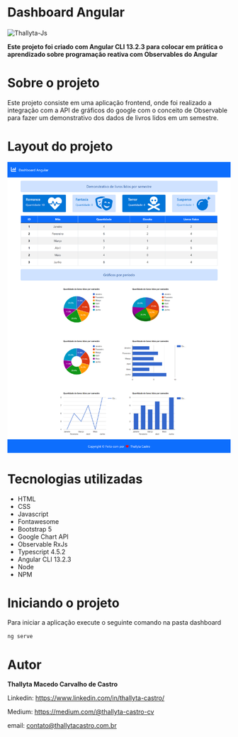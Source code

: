# Dashboard Angular

<img align="center" alt="Thallyta-Js" height="200" width="300" src="https://cdn.jsdelivr.net/gh/devicons/devicon/icons/angularjs/angularjs-original-wordmark.svg" />

<b> Este projeto foi criado com Angular CLI 13.2.3 para colocar em prática o aprendizado sobre programação reativa com Observables do Angular </b>

# Sobre o projeto

Este projeto consiste em uma aplicação frontend, onde foi realizado a integração com a API de gráficos do google com o conceito de Observable para fazer um demonstrativo dos dados de livros lidos em um semestre. 

# Layout do projeto

![Dashboard](1.png)

# Tecnologias utilizadas

* HTML
* CSS 
* Javascript
* Fontawesome
* Bootstrap 5
* Google Chart API
* Observable RxJs
* Typescript 4.5.2
* Angular CLI 13.2.3
* Node
* NPM

# Iniciando o projeto
Para iniciar a aplicação execute o seguinte comando na pasta dashboard

```shell script
ng serve
```

# Autor
<b>Thallyta Macedo Carvalho de Castro</b>

Linkedin: https://www.linkedin.com/in/thallyta-castro/

Medium: https://medium.com/@thallyta-castro-cv

email: contato@thallytacastro.com.br
